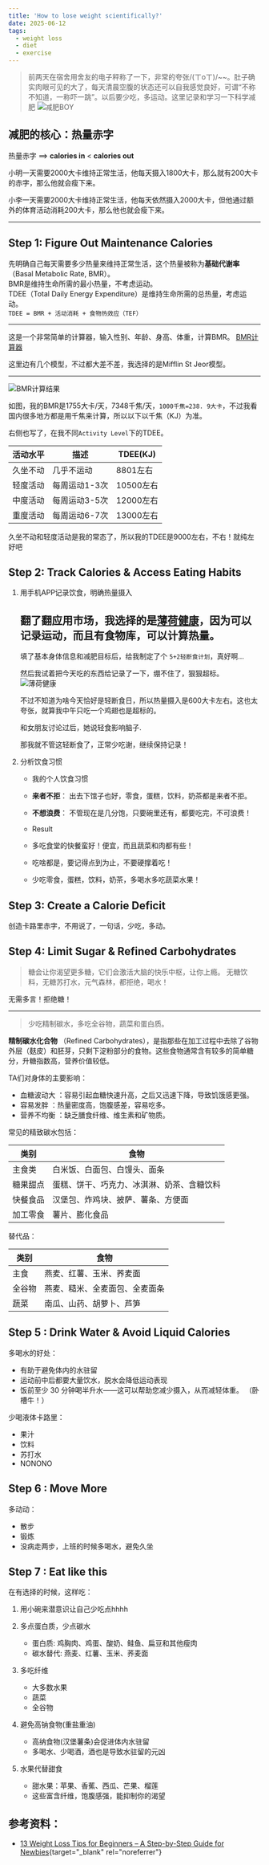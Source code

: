 ```yaml
---
title: 'How to lose weight scientifically?'
date: 2025-06-12
tags:
  - weight loss
  - diet
  - exercise
---
```


> 前两天在宿舍用舍友的电子秤称了一下，非常的夸张/(ㄒoㄒ)/~~。肚子确实肉眼可见的大了，每天清晨空腹的状态还可以自我感觉良好，可谓“不称不知道，一称吓一跳”。以后要少吃，多运动。这里记录和学习一下科学减肥
![减肥BOY](/post-assets/intro.png)

## 减肥的核心：热量赤字
热量赤字 ==> **calories in** < **calories out**


小明一天需要2000大卡维持正常生活，他每天摄入1800大卡，那么就有200大卡的赤字，那么他就会瘦下来。

小李一天需要2000大卡维持正常生活，他每天依然摄入2000大卡，但他通过额外的体育活动消耗200大卡，那么他也就会瘦下来。

---

## Step 1: Figure Out Maintenance Calories

先明确自己每天需要多少热量来维持正常生活，这个热量被称为**基础代谢率**（Basal Metabolic Rate, BMR）。   
BMR是维持生命所需的最小热量，不考虑运动。    
TDEE（Total Daily Energy Expenditure）是维持生命所需的总热量，考虑运动。     
`TDEE = BMR + 活动消耗 + 食物热效应（TEF）`

---

这是一个非常简单的计算器，输入性别、年龄、身高、体重，计算BMR。
[BMR计算器](https://www.calculator.net/bmr-calculator.html)

这里边有几个模型，不过都大差不差，我选择的是Mifflin St Jeor模型。

---

![BMR计算结果](/post-assets/BMR.png)

如图，我的BMR是1755大卡/天，7348千焦/天，`1000千焦=238. 9大卡`，不过我看国内很多地方都是用千焦来计算，所以以下以千焦（KJ）为准。

右侧也写了，在我不同`Activity Level`下的TDEE。

| 活动水平 | 描述 | TDEE(KJ) |
|---------|------|----------|
| 久坐不动 | 几乎不运动 | 8801左右 | 
| 轻度活动 | 每周运动1-3次 | 10500左右 |
| 中度活动 | 每周运动3-5次 | 12000左右 |
| 重度活动 | 每周运动6-7次 | 13000左右 |

久坐不动和轻度活动是我的常态了，所以我的TDEE是9000左右，不右！就纯左好吧

## Step 2: Track Calories & Access Eating Habits

1. 用手机APP记录饮食，明确热量摄入

    翻了翻应用市场，我选择的是[薄荷健康](https://www.baomihu.com/)，因为可以记录运动，而且有食物库，可以计算热量。
    ---
    填了基本身体信息和减肥目标后，给我制定了个 `5+2轻断食计划`，真好啊...

    然后我试着把今天吃的东西给记录了一下，绷不住了，狠狠超标。
    ![薄荷健康](/post-assets/薄荷健康第一天.jpg)

    不过不知道为啥今天恰好是轻断食日，所以热量摄入是600大卡左右。这也太夸张，就算我中午只吃一个鸡翅也是超标的。
        
    和女朋友讨论过后，她说轻食影响脑子.
        
    那我就不管这轻断食了，正常少吃谢，继续保持记录！


2. 分析饮食习惯

    - 我的个人饮食习惯
    - **来者不拒**： 出去下馆子也好，零食，蛋糕，饮料，奶茶都是来者不拒。
    - **不想浪费**： 不管现在是几分饱，只要碗里还有，都要吃完，不可浪费！

    - Result
    - 多吃食堂的快餐蛮好！便宜，而且蔬菜和肉都有些！
    - 吃啥都是，要记得点到为止，不要硬撑着吃！
    - 少吃零食，蛋糕，饮料，奶茶，多喝水多吃蔬菜水果！


## Step 3: Create a Calorie Deficit

创造卡路里赤字，不用说了，一句话，少吃，多动。


## Step 4: Limit Sugar & Refined Carbohydrates

> 糖会让你渴望更多糖，它们会激活大脑的快乐中枢，让你上瘾。
> 无糖饮料，无糖苏打水，元气森林，都拒绝，喝水！

无需多言！拒绝糖！

---
> 少吃精制碳水，多吃全谷物，蔬菜和蛋白质。

**精制碳水化合物** （Refined Carbohydrates），是指那些在加工过程中去除了谷物外层（麸皮）和胚芽，只剩下淀粉部分的食物。这些食物通常含有较多的简单糖分，升糖指数高，营养价值较低。

TA们对身体的主要影响：
- 血糖波动大 ：容易引起血糖快速升高，之后又迅速下降，导致饥饿感更强。
- 容易发胖 ：热量密度高，饱腹感差，容易吃多。
- 营养不均衡 ：缺乏膳食纤维、维生素和矿物质。


常见的精致碳水包括：
     
| 类别 | 食物 |
|------|------|
| 主食类 | 白米饭、白面包、白馒头、面条 |
| 糖果甜点 | 蛋糕、饼干、巧克力、冰淇淋、奶茶、含糖饮料 |
| 快餐食品 | 汉堡包、炸鸡块、披萨、薯条、方便面 |
| 加工零食 | 薯片、膨化食品 |
     

替代品：
     
| 类别 | 食物 |
|------|------|
| 主食 | 燕麦、红薯、玉米、荞麦面 |
| 全谷物 | 燕麦、糙米、全麦面包、全麦面条 |
| 蔬菜 | 南瓜、山药、胡萝卜、芦笋 |


## Step 5 : Drink Water & Avoid Liquid Calories

多喝水的好处：
- 有助于避免体内的水驻留
- 运动前中后都要大量饮水，脱水会降低运动表现
- 饭前至少 30 分钟喝半升水——这可以帮助您减少摄入，从而减轻体重。 （卧槽牛！）

少喝液体卡路里：
- 果汁
- 饮料
- 苏打水
- NONONO


## Step 6 : Move More
多动动：
- 散步
- 锻炼
- 没病走两步，上班的时候多喝水，避免久坐


## Step 7 : Eat like this

在有选择的时候，这样吃：

1. 用小碗来潜意识让自己少吃点hhhh

2. 多点蛋白质，少点碳水
    - 蛋白质: 鸡胸肉、鸡蛋、酸奶、鲑鱼、扁豆和其他瘦肉
    - 碳水替代: 燕麦、红薯、玉米、荞麦面

3. 多吃纤维
    - 大多数水果
    - 蔬菜
    - 全谷物

4. 避免高钠食物(重盐重油)
    - 高纳食物(汉堡薯条)会促进体内水驻留
    - 多喝水、少喝酒，酒也是导致水驻留的元凶

5. 水果代替甜食
    - 甜水果：苹果、香蕉、西瓜、芒果、榴莲
    - 这些富含纤维，饱腹感强，能抑制你的渴望


## 参考资料：
- [13 Weight Loss Tips for Beginners – A Step-by-Step Guide for Newbies](https://physiqz.com/weight-loss-diets/for-beginners/){target="_blank" rel="noreferrer"}



